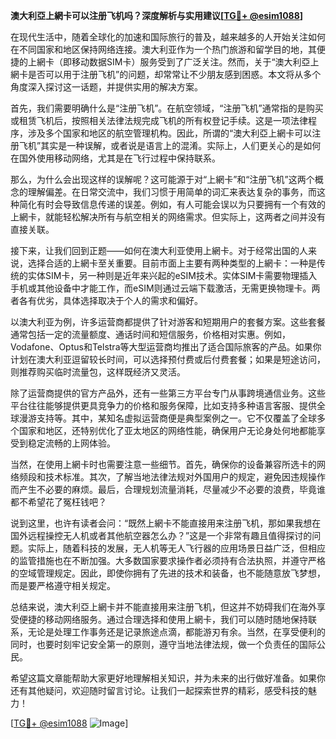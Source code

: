 **澳大利亞上網卡可以注册飞机吗？深度解析与实用建议[[TG💪+ @esim1088](https://t.me/s/esim1088)]**

在现代生活中，随着全球化的加速和国际旅行的普及，越来越多的人开始关注如何在不同国家和地区保持网络连接。澳大利亚作为一个热门旅游和留学目的地，其便捷的上網卡（即移动数据SIM卡）服务受到了广泛关注。然而，关于“澳大利亞上網卡是否可以用于注册飞机”的问题，却常常让不少朋友感到困惑。本文将从多个角度深入探讨这一话题，并提供实用的解决方案。

首先，我们需要明确什么是“注册飞机”。在航空领域，“注册飞机”通常指的是购买或租赁飞机后，按照相关法律法规完成飞机的所有权登记手续。这是一项法律程序，涉及多个国家和地区的航空管理机构。因此，所谓的“澳大利亞上網卡可以注册飞机”其实是一种误解，或者说是语言上的混淆。实际上，人们更关心的是如何在国外使用移动网络，尤其是在飞行过程中保持联系。

那么，为什么会出现这样的误解呢？这可能源于对“上網卡”和“注册飞机”这两个概念的理解偏差。在日常交流中，我们习惯于用简单的词汇来表达复杂的事务，而这种简化有时会导致信息传递的误差。例如，有人可能会误以为只要拥有一个有效的上網卡，就能轻松解决所有与航空相关的网络需求。但实际上，这两者之间并没有直接关联。

接下来，让我们回到正题——如何在澳大利亚使用上網卡。对于经常出国的人来说，选择合适的上網卡至关重要。目前市面上主要有两种类型的上網卡：一种是传统的实体SIM卡，另一种则是近年来兴起的eSIM技术。实体SIM卡需要物理插入手机或其他设备中才能工作，而eSIM则通过云端下载激活，无需更换物理卡。两者各有优劣，具体选择取决于个人的需求和偏好。

以澳大利亚为例，许多运营商都提供了针对游客和短期用户的套餐方案。这些套餐通常包括一定的流量额度、通话时间和短信服务，价格相对实惠。例如，Vodafone、Optus和Telstra等大型运营商均推出了适合国际旅客的产品。如果你计划在澳大利亚逗留较长时间，可以选择预付费或后付费套餐；如果是短途访问，则推荐购买临时流量包，这样既经济又灵活。

除了运营商提供的官方产品外，还有一些第三方平台专门从事跨境通信业务。这些平台往往能够提供更具竞争力的价格和服务保障，比如支持多种语言客服、提供全球漫游支持等。其中，某知名虚拟运营商便是典型案例之一。它不仅覆盖了全球多个国家和地区，还特别优化了亚太地区的网络性能，确保用户无论身处何地都能享受到稳定流畅的上网体验。

当然，在使用上網卡时也需要注意一些细节。首先，确保你的设备兼容所选卡的网络频段和技术标准。其次，了解当地法律法规对外国用户的规定，避免因违规操作而产生不必要的麻烦。最后，合理规划流量消耗，尽量减少不必要的浪费，毕竟谁都不希望花了冤枉钱吧？

说到这里，也许有读者会问：“既然上網卡不能直接用来注册飞机，那如果我想在国外远程操控无人机或者其他航空器怎么办？”这是一个非常有趣且值得探讨的问题。实际上，随着科技的发展，无人机等无人飞行器的应用场景日益广泛，但相应的监管措施也在不断加强。大多数国家要求操作者必须持有合法执照，并遵守严格的空域管理规定。因此，即使你拥有了先进的技术和装备，也不能随意放飞梦想，而是要严格遵守相关规定。

总结来说，澳大利亞上網卡并不能直接用来注册飞机，但这并不妨碍我们在海外享受便捷的移动网络服务。通过合理选择和使用上網卡，我们可以随时随地保持联系，无论是处理工作事务还是记录旅途点滴，都能游刃有余。当然，在享受便利的同时，也要时刻牢记安全第一的原则，遵守当地法律法规，做一个负责任的国际公民。

希望这篇文章能帮助大家更好地理解相关知识，并为未来的出行做好准备。如果你还有其他疑问，欢迎随时留言讨论。让我们一起探索世界的精彩，感受科技的魅力！

[[TG💪+ @esim1088](https://t.me/s/esim1088) ![Image](https://i.postimg.cc/4NQfJmqS/Snipaste-2025-05-13-00-14-12.png)]